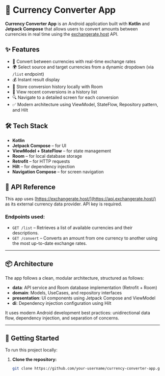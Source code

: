 # 📱 Currency Converter App

**Currency Converter App** is an Android application built with **Kotlin** and **Jetpack Compose** that allows users to convert amounts between currencies in real time using the [exchangerate.host](https://exchangerate.host/) API.

## ✨ Features

- 🔄 Convert between currencies with real-time exchange rates
- 🌍 Select source and target currencies from a dynamic dropdown (via `/list` endpoint)
- 💰 Instant result display
- 💾 Store conversion history locally with Room
- 📜 View recent conversions in a history list
- 🔍 Navigate to a detailed screen for each conversion
- ✅ Modern architecture using ViewModel, StateFlow, Repository pattern, and Hilt

## 🛠️ Tech Stack

- **Kotlin**
- **Jetpack Compose** – for UI
- **ViewModel + StateFlow** – for state management
- **Room** – for local database storage
- **Retrofit** – for HTTP requests
- **Hilt** – for dependency injection
- **Navigation Compose** – for screen navigation

## 🔐 API Reference

This app uses [https://exchangerate.host/](https://api.exchangerate.host/) as its external currency data provider. API key is required.

### Endpoints used:

- `GET /list` – Retrieves a list of available currencies and their descriptions.
- `GET /convert` – Converts an amount from one currency to another using the most up-to-date exchange rates.

---

## 📦 Architecture

The app follows a clean, modular architecture, structured as follows:

- **data**: API service and Room database implementation (Retrofit + Room)
- **domain**: Models, UseCases, and repository interfaces
- **presentation**: UI components using Jetpack Compose and ViewModel
- **di**: Dependency injection configuration using Hilt

It uses modern Android development best practices: unidirectional data flow, dependency injection, and separation of concerns.

---

## 🚀 Getting Started

To run this project locally:

1. **Clone the repository:**
   ```bash
   git clone https://github.com/your-username/currency-converter-app.git
